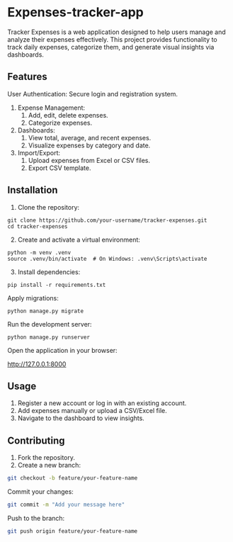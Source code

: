 # Expenses-tracker-app

Tracker Expenses is a web application designed to help users manage and analyze their expenses effectively. This project provides functionality to track daily expenses, categorize them, and generate visual insights via dashboards.

## Features

User Authentication: Secure login and registration system.

1. Expense Management:
   1. Add, edit, delete expenses.
   1. Categorize expenses.
2. Dashboards:
   1. View total, average, and recent expenses. 
   2. Visualize expenses by category and date.
3. Import/Export:
   1. Upload expenses from Excel or CSV files.
   2. Export CSV template.


## Installation

1. Clone the repository:
```
git clone https://github.com/your-username/tracker-expenses.git
cd tracker-expenses
```
2. Create and activate a virtual environment:
```
python -m venv .venv
source .venv/bin/activate  # On Windows: .venv\Scripts\activate
```
3. Install dependencies:
```
pip install -r requirements.txt
```
Apply migrations:
```
python manage.py migrate
```
Run the development server:
```
python manage.py runserver
```
Open the application in your browser:

http://127.0.0.1:8000


## Usage

1. Register a new account or log in with an existing account.
2. Add expenses manually or upload a CSV/Excel file.
3. Navigate to the dashboard to view insights.

## Contributing

1. Fork the repository.
2. Create a new branch:
```bash
git checkout -b feature/your-feature-name
```
Commit your changes:
```bash
git commit -m "Add your message here"
```
Push to the branch:
```bash
git push origin feature/your-feature-name
```